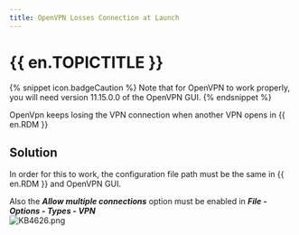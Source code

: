 ```yaml
---
title: OpenVPN Losses Connection at Launch
---
```

# {{ en.TOPICTITLE }}  
{% snippet icon.badgeCaution %}
Note that for OpenVPN to work properly, you will need version 11.15.0.0 of the OpenVPN GUI.
{% endsnippet %}  

OpenVpn keeps losing the VPN connection when another VPN opens in {{ en.RDM }}
## Solution
In order for this to work, the configuration file path must be the same in {{ en.RDM }} and OpenVPN GUI.  

Also the ***Allow multiple connections*** option must be enabled in ***File - Options - Types - VPN***  
![KB4626.png](/img/en/kb/KB4626.png)
